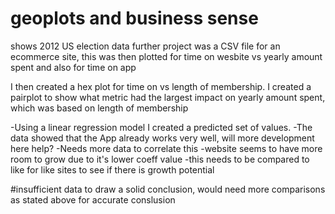# geoplots and business sense

shows 2012 US election data
further project was a CSV file for an ecommerce site, this was then plotted for time on wesbite vs yearly amount spent and also for time on app


I then created a hex plot for time on  vs length of membership. I created a pairplot to show what metric had the largest impact on yearly amount spent, which was based on length of membership


-Using a linear regression model I created a predicted set of values. 
-The data showed that the App already works very well, will more development here help? 
-Needs more data to correlate this
-website seems to have more room to grow due to it's lower coeff value
-this needs to be compared to like for like sites to see if there is growth potential

#insufficient data to draw a solid conclusion, would need more comparisons as stated above for accurate conslusion
